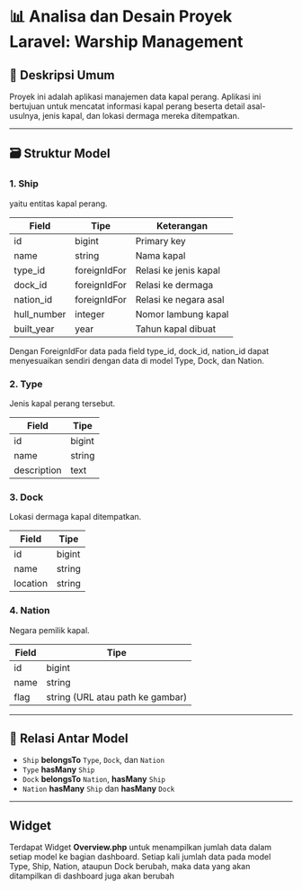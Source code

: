 # 📊 Analisa dan Desain Proyek Laravel: Warship Management

## 🧩 Deskripsi Umum
Proyek ini adalah aplikasi manajemen data kapal perang. Aplikasi ini bertujuan untuk mencatat informasi kapal perang beserta detail asal-usulnya, jenis kapal, dan lokasi dermaga mereka ditempatkan.

---

## 🗃️ Struktur Model

### 1. Ship
yaitu entitas kapal perang.

| Field       | Tipe          | Keterangan                    |
|-------------|---------------|-------------------------------|
| id          | bigint        | Primary key                   |
| name        | string        | Nama kapal                    |
| type_id     | foreignIdFor  | Relasi ke jenis kapal         |
| dock_id     | foreignIdFor  | Relasi ke dermaga             |
| nation_id   | foreignIdFor  | Relasi ke negara asal         |
| hull_number | integer       | Nomor lambung kapal           |
| built_year  | year          | Tahun kapal dibuat            |

Dengan ForeignIdFor data pada field type_id, dock_id, nation_id dapat menyesuaikan sendiri dengan data di model Type, Dock, dan Nation.

### 2. Type
Jenis kapal perang tersebut.

| Field       | Tipe     |
|-------------|----------|
| id          | bigint   |
| name        | string   |
| description | text     |

### 3. Dock
Lokasi dermaga kapal ditempatkan.

| Field    | Tipe     |
|----------|----------|
| id       | bigint   |
| name     | string   |
| location | string   |

### 4. Nation
Negara pemilik kapal.

| Field | Tipe   |
|-------|--------|
| id    | bigint |
| name  | string |
| flag  | string (URL atau path ke gambar) |

---

## 🔗 Relasi Antar Model

- `Ship` **belongsTo** `Type`, `Dock`, dan `Nation`
- `Type` **hasMany** `Ship`
- `Dock` **belongsTo** `Nation`, **hasMany** `Ship`
- `Nation` **hasMany** `Ship` dan **hasMany** `Dock`

---

## Widget
Terdapat Widget **Overview.php** untuk menampilkan jumlah data dalam setiap model ke bagian dashboard. Setiap kali jumlah data pada model Type, Ship, Nation, ataupun Dock berubah, maka data yang akan ditampilkan di dashboard juga akan berubah




